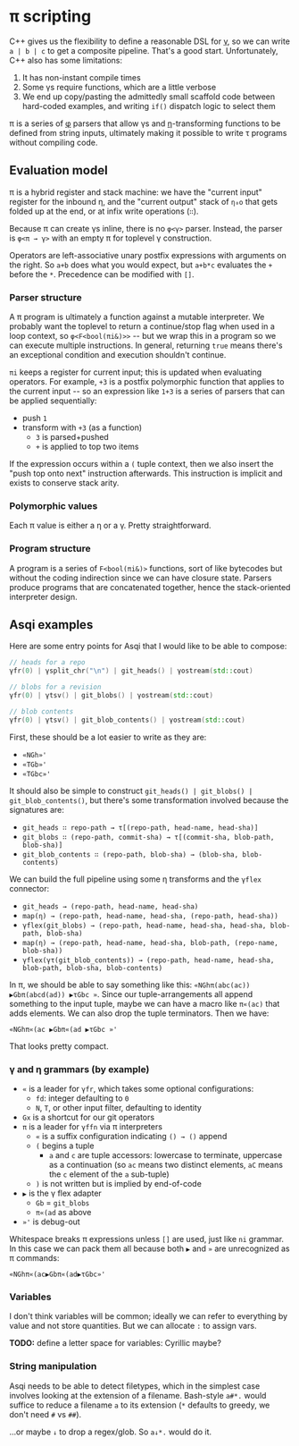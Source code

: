 # π scripting
C++ gives us the flexibility to define a reasonable DSL for [γ](gamma.md), so we can write `a | b | c` to get a composite pipeline. That's a good start. Unfortunately, C++ also has some limitations:

1. It has non-instant compile times
2. Some γs require functions, which are a little verbose
3. We end up copy/pasting the admittedly small scaffold code between hard-coded examples, and writing `if()` dispatch logic to select them

π is a series of [φ](phi.md) parsers that allow γs and [η](eta.md)-transforming functions to be defined from string inputs, ultimately making it possible to write τ programs without compiling code.


## Evaluation model
π is a hybrid register and stack machine: we have the "current input" register for the inbound η, and the "current output" stack of `η₀o` that gets folded up at the end, or at infix write operations (`∷`).

Because π can create γs inline, there is no `φ<γ>` parser. Instead, the parser is `φ<π → γ>` with an empty π for toplevel γ construction.

Operators are left-associative unary postfix expressions with arguments on the right. So `a+b` does what you would expect, but `a+b*c` evaluates the `+` before the `*`. Precedence can be modified with `[]`.


### Parser structure
A π program is ultimately a function against a mutable interpreter. We probably want the toplevel to return a continue/stop flag when used in a loop context, so `φ<F<bool(πi&)>>` -- but we wrap this in a program so we can execute multiple instructions. In general, returning `true` means there's an exceptional condition and execution shouldn't continue.

`πi` keeps a register for current input; this is updated when evaluating operators. For example, `+3` is a postfix polymorphic function that applies to the current input -- so an expression like `1+3` is a series of parsers that can be applied sequentially:

+ push `1`
+ transform with `+3` (as a function)
  + `3` is parsed+pushed
  + `+` is applied to top two items

If the expression occurs within a `(` tuple context, then we also insert the "push top onto next" instruction afterwards. This instruction is implicit and exists to conserve stack arity.


### Polymorphic values
Each π value is either a η or a γ. Pretty straightforward.


### Program structure
A program is a series of `F<bool(πi&)>` functions, sort of like bytecodes but without the coding indirection since we can have closure state. Parsers produce programs that are concatenated together, hence the stack-oriented interpreter design.


## Asqi examples
Here are some entry points for Asqi that I would like to be able to compose:

```cpp
// heads for a repo
γfr(0) | γsplit_chr("\n") | git_heads() | γostream(std::cout)

// blobs for a revision
γfr(0) | γtsv() | git_blobs() | γostream(std::cout)

// blob contents
γfr(0) | γtsv() | git_blob_contents() | γostream(std::cout)
```

First, these should be a lot easier to write as they are:

+ `«NGh»'`
+ `«TGb»'`
+ `«TGbc»'`

It should also be simple to construct `git_heads() | git_blobs() | git_blob_contents()`, but there's some transformation involved because the signatures are:

+ `git_heads ∷ repo-path → τ[(repo-path, head-name, head-sha)]`
+ `git_blobs ∷ (repo-path, commit-sha) → τ[(commit-sha, blob-path, blob-sha)]`
+ `git_blob_contents ∷ (repo-path, blob-sha) → (blob-sha, blob-contents)`

We can build the full pipeline using some η transforms and the `γflex` connector:

+ `git_heads → (repo-path, head-name, head-sha)`
+ `map(η) → (repo-path, head-name, head-sha, (repo-path, head-sha))`
+ `γflex(git_blobs) → (repo-path, head-name, head-sha, head-sha, blob-path, blob-sha)`
+ `map(η) → (repo-path, head-name, head-sha, blob-path, (repo-name, blob-sha))`
+ `γflex(γτ(git_blob_contents)) → (repo-path, head-name, head-sha, blob-path, blob-sha, blob-contents)`

In π, we should be able to say something like this: `«NGhπ(abc(ac)) ▶Gbπ(abcd(ad)) ▶τGbc »`. Since our tuple-arrangements all append something to the input tuple, maybe we can have a macro like `π«(ac)` that adds elements. We can also drop the tuple terminators. Then we have:

```
«NGhπ«(ac ▶Gbπ«(ad ▶τGbc »'
```

That looks pretty compact.


### γ and η grammars (by example)
+ `«` is a leader for `γfr`, which takes some optional configurations:
  + `fd`: integer defaulting to `0`
  + `N`, `T`, or other input filter, defaulting to identity
+ `Gx` is a shortcut for our git operators
+ `π` is a leader for `γffn` via π interpreters
  + `«` is a suffix configuration indicating `() → ()` append
  + `(` begins a tuple
    + `a` and `c` are tuple accessors: lowercase to terminate, uppercase as a continuation (so `ac` means two distinct elements, `aC` means the `c` element of the `a` sub-tuple)
  + `)` is not written but is implied by end-of-code
+ `▶` is the γ flex adapter
  + `Gb` = `git_blobs`
  + `π«(ad` as above
+ `»'` is debug-out

Whitespace breaks π expressions unless `[]` are used, just like `ni` grammar. In this case we can pack them all because both `▶` and `»` are unrecognized as π commands:

```
«NGhπ«(ac▶Gbπ«(ad▶τGbc»'
```


### Variables
I don't think variables will be common; ideally we can refer to everything by value and not store quantities. But we can allocate `:` to assign vars.

**TODO:** define a letter space for variables: Cyrillic maybe?


### String manipulation
Asqi needs to be able to detect filetypes, which in the simplest case involves looking at the extension of a filename. Bash-style `a#*.` would suffice to reduce a filename `a` to its extension (`*` defaults to greedy, we don't need `#` vs `##`).

...or maybe `↓` to drop a regex/glob. So `a↓*.` would do it.
